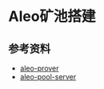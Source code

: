 # Aleo矿池搭建

## 参考资料
- [aleo-prover](https://github.com/HarukaMa/aleo-prover)
- [aleo-pool-server](https://github.com/HarukaMa/aleo-pool-server)
